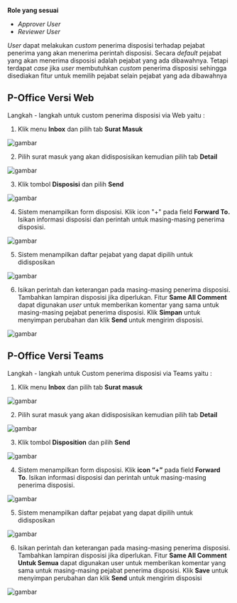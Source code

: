 **Role yang sesuai**

- *Approver User*
- *Reviewer User*

 _User_ dapat melakukan _custom_ penerima disposisi terhadap pejabat penerima yang akan menerima perintah disposisi. Secara _default_ pejabat yang akan menerima disposisi adalah pejabat yang ada dibawahnya. Tetapi terdapat _case_ jika _user_ membutuhkan _custom_ penerima disposisi sehingga disediakan fitur untuk memilih pejabat selain pejabat yang ada dibawahnya

## **P-Office Versi Web**

Langkah - langkah untuk custom penerima disposisi via Web yaitu :

1.    Klik menu **Inbox** dan pilih tab **Surat Masuk**

![gambar](SuratMasuk/SM_Web/SM30.png)

2.    Pilih surat masuk yang akan didisposisikan kemudian pilih tab **Detail**

![gambar](SuratMasuk/SM_Web/SM31.png)

3.    Klik tombol **Disposisi** dan pilih **Send**

![gambar](SuratMasuk/SM_Web/SM32.png)

4.    Sistem menampilkan form disposisi. Klik icon "+" pada field **Forward To.** Isikan informasi disposisi dan perintah untuk masing-masing penerima disposisi.

![gambar](SuratMasuk/SM_Web/SM33.png)

5.    Sistem menampilkan daftar pejabat yang dapat dipilih untuk didisposikan

![gambar](SuratMasuk/SM_Web/SM34.png)

6.    Isikan perintah dan keterangan pada masing-masing penerima disposisi. Tambahkan lampiran disposisi jika diperlukan. Fitur **Same All Comment** dapat digunakan _user_ untuk memberikan komentar yang sama untuk masing-masing pejabat penerima disposisi. Klik **Simpan** untuk menyimpan perubahan dan klik **Send** untuk mengirim disposisi.

![gambar](SuratMasuk/SM_Web/SM35.png)


## **P-Office Versi Teams**

Langkah - langkah untuk Custom penerima disposisi via Teams yaitu :

 1. Klik menu **Inbox** dan pilih tab **Surat masuk**

![gambar](SuratMasuk/SM_Teams/SM33.png)

 2. Pilih surat masuk yang akan didisposisikan kemudian pilih tab **Detail**

![gambar](SuratMasuk/SM_Teams/SM34.png)

 3. Klik tombol **Disposition** dan pilih **Send**

![gambar](SuratMasuk/SM_Teams/SM35.png)

 4. Sistem menampilkan form disposisi. Klik **icon “+”** pada field **Forward To**. Isikan informasi disposisi dan perintah untuk masing-masing penerima disposisi.

![gambar](SuratMasuk/SM_Teams/SM36.png)

 5. Sistem menampilkan daftar pejabat yang dapat dipilih untuk didisposikan

![gambar](SuratMasuk/SM_Teams/SM37.png)

 6. Isikan perintah dan keterangan pada masing-masing penerima disposisi. Tambahkan lampiran disposisi jika diperlukan. Fitur **Same All Comment Untuk Semua** dapat digunakan user untuk memberikan komentar yang sama untuk masing-masing pejabat penerima disposisi. Klik **Save** untuk menyimpan perubahan dan klik **Send** untuk mengirim disposisi

![gambar](SuratMasuk/SM_Teams/SM38.png)